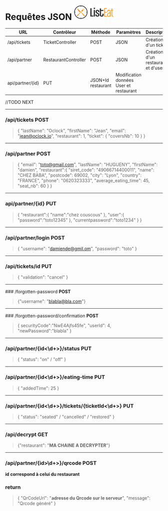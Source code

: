# Requêtes JSON![Logo legalistEat](./ressource/logo/LogoListEat.png)

URL|Contrôleur|Méthode|Paramètres|Description|
|---|---|---|---|---|
|/api/tickets |TicketController|POST|JSON|Création d'un ticket|
|/api/partner|RestaurantController|POST|JSON|Création d'un restaurant et d'user|
|api/partner/{id}|PUT|JSON+Id restaurant|Modification données User et restaurant|

//TODO NEXT

-------------------------------------
### /api/tickets **POST**

>{
>	"lastName": "Oclock",
>	"firstName": "Jean",
>	"email": "jean@oclock.io",
>	"restaurant": 1,
>	"ticket": {
>		"coversNb": 10
>	}
>}
-------------------------------------

### /api/partner **POST**

> {
> "email": "toto@gmail.com",
> "lastName": "HUGUENY",
> "firstName": "damien",
> "restaurant":{
>	"siret_code": "49066714400011",
>	"name": "CHEZ BABA",
>	"postcode": 69002,
>	"city": "Lyon",
>	"country": "FRANCE",
>	"phone": "0620323333",
>	"average_eating_time": 45,
>	"seat_nb": 60
>	}
>}

------------------------------------------
### api/partner/{id} **PUT**

>{
>	"restaurant":{
>		"name":"chez couscous"
>	},
>	"user":{
>			"password":"toto12345"
>	},
>	"currentpassword":"toto1234"
>}
>}


------------------------------------------
### /api/partner/login **POST**
>{
>	"username": "damiende@gmil.om", "password": "toto"
>}
------------------------------------------
### /api/tickets/id **PUT**

>{
>	"validation": "cancel"
>}


-------------------------------------------
### /forgotten-password **POST**

> {"username": "blabla@bla.com"}

--------------------------------------------
### /forgotten-password/confirmation **POST**

> {
> securityCode":"NwE4Ajfs45fe",
> "userId": 4,
> "newPassword":"blabla"
> }

--------------------------------------------
### /api/partner/{id<\d+>}/status **PUT**

> {
>	"status": "on" / "off"
> }

-----------------------------------------
### /api/partner/{id<\d+>}/eating-time **PUT**

> {
>	"addedTime": 25
> }

------------------------------------------
### /api/partner/{id<\d+>}/tickets/{ticketId<\d+>} **PUT**

> {
>    "status": "seated" / "cancelled" / "restored"
> }

-------------------------------------------
### /api/decrypt **GET**

> {"restaurant": "**MA CHAINE A DECRYPTER**"}

-------------------------------------------
### /api/partner/{id>\d+>}/qrcode **POST**

**id correspond à celui du restaurant**

### return

>{
>  "QrCodeUrl": "**adresse du Qrcode sur le serveur**",
>  "message": "Qrcode généré"
>}
